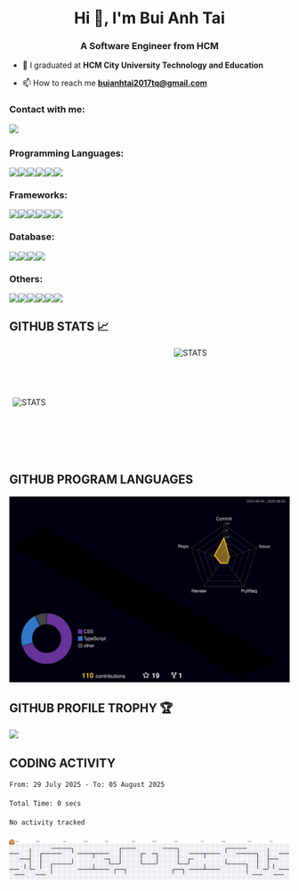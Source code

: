 <h1 align="center">Hi 👋, I'm Bui Anh Tai</h1>
<h3 align="center">A Software Engineer from HCM</h3>

- 🔭 I graduated at **HCM City University Technology and Education**

- 📫 How to reach me **buianhtai2017tq@gmail.com**

<h3 align="left">Contact with me: </h3>
<a href="https://www.facebook.com/profile.php?id=100012248492430" target="_blank"> <img src="https://img.shields.io/badge/Facebook-%231877F2.svg?style=for-the-badge&logo=Facebook&logoColor=white"> </a>


<h3 align="left">Programming Languages: </h3>
<div style="display: flex;">
  <img src="https://img.shields.io/badge/Java-%23ED8B00.svg?logo=openjdk&logoColor=white">
  <img src="https://img.shields.io/badge/JavaScript-F7DF1E?logo=javascript&logoColor=000">
  <img src="https://img.shields.io/badge/TypeScript-3178C6?logo=typescript&logoColor=fff">
  <img src="https://img.shields.io/badge/Python-3776AB?logo=python&logoColor=fff">
  <img src="https://img.shields.io/badge/php-%23777BB4.svg?&logo=php&logoColor=white">
  <img src="https://custom-icon-badges.demolab.com/badge/C%23-%23239120.svg?logo=cshrp&logoColor=white">
</div>

<h3 align="left">Frameworks: </h3>
<div style="display: flex;">
  <img src="https://img.shields.io/badge/Spring%20Boot-6DB33F?logo=springboot&logoColor=fff">
  <img src="https://img.shields.io/badge/React-%2320232a.svg?logo=react&logoColor=%2361DAFB">
  <img src="https://img.shields.io/badge/Angular-%23DD0031.svg?logo=angular&logoColor=white">
  <img src="https://img.shields.io/badge/Laravel-%23FF2D20.svg?logo=laravel&logoColor=white">
  <img src="https://img.shields.io/badge/Django-%23092E20.svg?logo=django&logoColor=white">
  <img src="https://img.shields.io/badge/FastAPI-009485.svg?logo=fastapi&logoColor=white">
 </div>

<h3 align="left">Database: </h3>
<div style="display: flex;">
  <img src="https://img.shields.io/badge/Postgres-%23316192.svg?logo=postgresql&logoColor=white">
  <img src="https://img.shields.io/badge/MySQL-4479A1?logo=mysql&logoColor=fff">
  <img src="https://custom-icon-badges.demolab.com/badge/Oracle-F80000?logo=oracle&logoColor=fff">
  <img src="https://img.shields.io/badge/MongoDB-%234ea94b.svg?logo=mongodb&logoColor=white">
 </div>

<h3 align="left">Others: </h3>
<div style="display: flex;">
  <img src="https://img.shields.io/badge/Docker-2496ED?logo=docker&logoColor=fff">
  <img src="https://img.shields.io/badge/Jenkins-D24939?logo=jenkins&logoColor=white">
  <img src="https://img.shields.io/badge/Git-F05032?logo=git&logoColor=fff">
  <img src="https://img.shields.io/badge/Jira-0052CC?logo=jira&logoColor=fff">
  <img src="https://img.shields.io/badge/Confluence-172B4D?logo=confluence&logoColor=fff">
  <img src="https://img.shields.io/badge/Slack-4A154B?logo=slack&logoColor=fff">
</div>

## GITHUB STATS 📈
<p style="width: 100%; display: flex; justify-content: space-around; align-items: center; flex-direction: row;">
<img style="width: 55%" src="https://github-readme-stats-sigma-five.vercel.app/api?username=buianhtai1205&show_icons=true&hide_border=true&theme=radical" alt="STATS" />
<img style="width: 40%; height: 195px;" src="https://github-readme-stats-sigma-five.vercel.app/api/top-langs/?username=buianhtai1205&&layout=compact&langs_count=6&theme=highcontrast&hide_border=true"  alt="STATS" />
</p>

## GITHUB PROGRAM LANGUAGES

<img src="./profile-3d-contrib/profile-night-rainbow.svg" alt=""/>

## GITHUB PROFILE TROPHY 🏆
<p>
  <img src="https://github-profile-trophy.vercel.app/?username=buianhtai1205&margin-w=25&margin-h=25&column=7&theme=darkhub" />    
</p>

## CODING ACTIVITY
<!-- <p>
  <img src="https://github-readme-stats.vercel.app/api/wakatime?username=buianhtai1205&layout=compact&theme=chartreuse-dark&hide_border=true" />
</p> -->
<!--START_SECTION:waka-->

```txt
From: 29 July 2025 - To: 05 August 2025

Total Time: 0 secs

No activity tracked
```

<!--END_SECTION:waka-->

###

<picture>
  <source media="(prefers-color-scheme: dark)" srcset="https://raw.githubusercontent.com/buianhtai1205/buianhtai1205/output/pacman-contribution-graph-dark.svg">
  <source media="(prefers-color-scheme: light)" srcset="https://raw.githubusercontent.com/buianhtai1205/buianhtai1205/output/pacman-contribution-graph.svg">
  <img alt="pacman contribution graph" src="https://raw.githubusercontent.com/buianhtai1205/buianhtai1205/output/pacman-contribution-graph.svg">
</picture>

